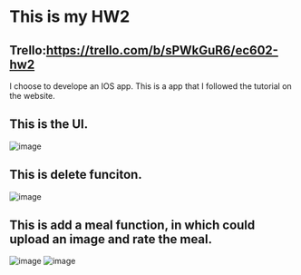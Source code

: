 This is my HW2 
===============
Trello:https://trello.com/b/sPWkGuR6/ec602-hw2
---
I choose to develope an IOS app. This is a app that I followed the tutorial on the website.

This is the UI.
----------------
![image](https://github.com/wym613/EC601-HW2/blob/master/WechatIMG2533.jpeg)

This is delete funciton.
---------------------
![image](https://github.com/wym613/EC601-HW2/blob/master/WechatIMG2534.jpeg)

This is add a meal function, in which could upload an image and rate the meal.
---------
![image](https://github.com/wym613/EC601-HW2/blob/master/WechatIMG2535.jpeg)
![image](https://github.com/wym613/EC601-HW2/blob/master/WechatIMG2536.jpeg)

